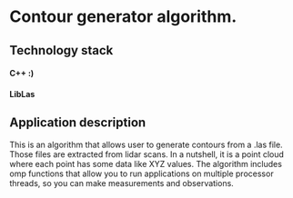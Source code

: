 # Contour generator algorithm. 

## Technology stack

#### C++ :)
#### LibLas

## Application description

This is an algorithm that allows user to generate contours from a .las file. Those files are extracted from lidar scans. In a nutshell, it is a point cloud where each point has some data like XYZ values. The algorithm includes omp functions that allow you to run applications on multiple processor threads, so you can make measurements and observations.
